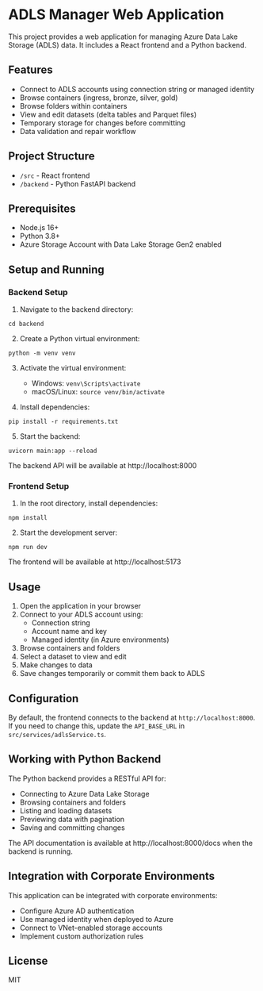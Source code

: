 
# ADLS Manager Web Application

This project provides a web application for managing Azure Data Lake Storage (ADLS) data. It includes a React frontend and a Python backend.

## Features

- Connect to ADLS accounts using connection string or managed identity
- Browse containers (ingress, bronze, silver, gold)
- Browse folders within containers 
- View and edit datasets (delta tables and Parquet files)
- Temporary storage for changes before committing
- Data validation and repair workflow

## Project Structure

- `/src` - React frontend
- `/backend` - Python FastAPI backend

## Prerequisites

- Node.js 16+
- Python 3.8+
- Azure Storage Account with Data Lake Storage Gen2 enabled

## Setup and Running

### Backend Setup

1. Navigate to the backend directory:
```
cd backend
```

2. Create a Python virtual environment:
```
python -m venv venv
```

3. Activate the virtual environment:
   - Windows: `venv\Scripts\activate`
   - macOS/Linux: `source venv/bin/activate`

4. Install dependencies:
```
pip install -r requirements.txt
```

5. Start the backend:
```
uvicorn main:app --reload
```

The backend API will be available at http://localhost:8000

### Frontend Setup

1. In the root directory, install dependencies:
```
npm install
```

2. Start the development server:
```
npm run dev
```

The frontend will be available at http://localhost:5173

## Usage

1. Open the application in your browser
2. Connect to your ADLS account using:
   - Connection string
   - Account name and key
   - Managed identity (in Azure environments)
3. Browse containers and folders
4. Select a dataset to view and edit
5. Make changes to data
6. Save changes temporarily or commit them back to ADLS

## Configuration

By default, the frontend connects to the backend at `http://localhost:8000`. If you need to change this, update the `API_BASE_URL` in `src/services/adlsService.ts`.

## Working with Python Backend

The Python backend provides a RESTful API for:
- Connecting to Azure Data Lake Storage
- Browsing containers and folders
- Listing and loading datasets
- Previewing data with pagination
- Saving and committing changes

The API documentation is available at http://localhost:8000/docs when the backend is running.

## Integration with Corporate Environments

This application can be integrated with corporate environments:
- Configure Azure AD authentication
- Use managed identity when deployed to Azure
- Connect to VNet-enabled storage accounts
- Implement custom authorization rules

## License

MIT
